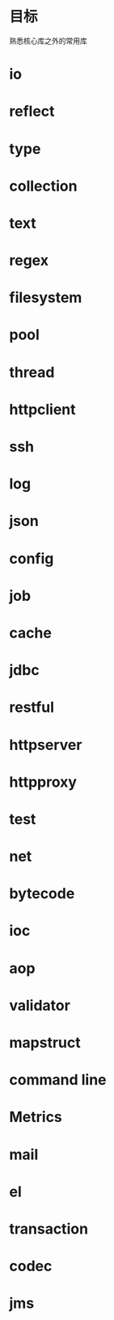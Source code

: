 # 目标

熟悉核心库之外的常用库

# io

# reflect
# type
# collection
# text
# regex
# filesystem
# 
# pool
# thread


# httpclient

# ssh

# log

# json

# config

# job

# cache

# jdbc

# restful

# httpserver

# httpproxy

# test

# net

# bytecode

# ioc

# aop

# validator

# mapstruct

# command line

# Metrics

# mail

# el

# transaction

# codec

# jms


#

